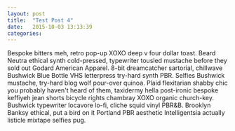 ```yaml
---
layout: post
title:  "Test Post 4"
date:   2015-10-03 13:13:39
categories:
---
```

Bespoke bitters meh, retro pop-up XOXO deep v four dollar toast. Beard Neutra ethical synth cold-pressed, typewriter tousled mustache before they sold out Godard American Apparel. 8-bit dreamcatcher sartorial, chillwave Bushwick Blue Bottle VHS letterpress try-hard synth PBR. Selfies Bushwick mustache, try-hard blog wolf pour-over quinoa. Plaid flexitarian shabby chic you probably haven't heard of them, taxidermy hella post-ironic bespoke keffiyeh jean shorts bicycle rights chambray XOXO organic church-key. Bushwick typewriter locavore lo-fi, cliche squid vinyl PBR&B. Brooklyn Banksy ethical, put a bird on it Portland PBR aesthetic Intelligentsia actually listicle mixtape selfies pug.